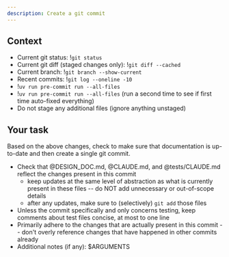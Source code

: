 ```yaml
---
description: Create a git commit
---
```


## Context

- Current git status: !`git status`
- Current git diff (staged changes only): !`git diff --cached`
- Current branch: !`git branch --show-current`
- Recent commits: !`git log --oneline -10`
- !`uv run pre-commit run --all-files`
- !`uv run pre-commit run --all-files`
  (run a second time to see if first time auto-fixed everything)
- Do not stage any additional files (ignore anything unstaged)

## Your task

Based on the above changes, check to make sure that documentation is up-to-date and then create a single git commit.

- Check that @DESIGN_DOC.md, @CLAUDE.md, and @tests/CLAUDE.md reflect the changes present in this commit
  - keep updates at the same level of abstraction as what is currently present in these files -- do NOT add unnecessary or out-of-scope details
  - after any updates, make sure to (selectively) `git add` those files
- Unless the commit specifically and only concerns testing, keep comments about test files concise, at most to one line
- Primarily adhere to the changes that are actually present in this commit -- don't overly reference changes that have happened in other commits already
- Additional notes (if any): $ARGUMENTS